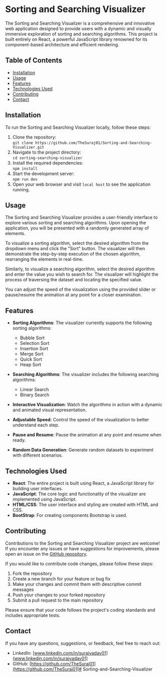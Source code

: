 # Sorting and Searching Visualizer

The Sorting and Searching Visualizer is a comprehensive and innovative web application designed to provide users with a dynamic and visually immersive exploration of sorting and searching algorithms. This project is built entirely on React, a powerful JavaScript library renowned for its component-based architecture and efficient rendering.
## Table of Contents

- [Installation](#installation)
- [Usage](#usage)
- [Features](#features)
- [Technologies Used](#technologies-used)
- [Contributing](#contributing)
- [Contact](#contact)

## Installation

To run the Sorting and Searching Visualizer locally, follow these steps:

1. Clone the repository:<br />
```git clone https://github.com/TheSuraj01/Sorting-and-Searching-Visualizer.git```
2. Navigate to the project directory: <br />
```cd sorting-searching-visualizer```
3. Install the required dependencies: <br />
```npm install```
4. Start the development server:<br />
```npm run dev```
5. Open your web browser and visit `local host` to see the application running.

## Usage

The Sorting and Searching Visualizer provides a user-friendly interface to explore various sorting and searching algorithms. Upon opening the application, you will be presented with a randomly generated array of elements.

To visualize a sorting algorithm, select the desired algorithm from the dropdown menu and click the "Sort" button. The visualizer will then demonstrate the step-by-step execution of the chosen algorithm, rearranging the elements in real-time.

Similarly, to visualize a searching algorithm, select the desired algorithm and enter the value you wish to search for. The visualizer will highlight the process of traversing the dataset and locating the specified value.

You can adjust the speed of the visualization using the provided slider or pause/resume the animation at any point for a closer examination.

## Features

- **Sorting Algorithms**: The visualizer currently supports the following sorting algorithms:
  - Bubble Sort
  - Selection Sort
  - Insertion Sort
  - Merge Sort
  - Quick Sort
  - Heap Sort

- **Searching Algorithms**: The visualizer includes the following searching algorithms:
  - Linear Search
  - Binary Search

- **Interactive Visualization**: Watch the algorithms in action with a dynamic and animated visual representation.
- **Adjustable Speed**: Control the speed of the visualization to better understand each step.
- **Pause and Resume**: Pause the animation at any point and resume when ready.
- **Random Data Generation**: Generate random datasets to experiment with different scenarios.

## Technologies Used

- **React**: The entire project is built using React, a JavaScript library for building user interfaces.
- **JavaScript**: The core logic and functionality of the visualizer are implemented using JavaScript.
- **HTML/CSS**: The user interface and styling are created with HTML and CSS.
- **BootStrap**: For creating components Bootstrap is used.

## Contributing

Contributions to the Sorting and Searching Visualizer project are welcome! If you encounter any issues or have suggestions for improvements, please open an issue on the [GitHub repository](https://github.com/TheSuraj01/Sorting-and-Searching-Visualizer).

If you would like to contribute code changes, please follow these steps:

1. Fork the repository
2. Create a new branch for your feature or bug fix
3. Make your changes and commit them with descriptive commit messages
4. Push your changes to your forked repository
5. Submit a pull request to the main repository

Please ensure that your code follows the project's coding standards and includes appropriate tests.


## Contact

If you have any questions, suggestions, or feedback, feel free to reach out:

- LinkedIn: [www.linkedin.com/in/surajyadav01](www.linkedin.com/in/surajyadav01)
- GitHub: [https://github.com/TheSuraj01](https://github.com/TheSuraj01)#   S o r t i n g - a n d - S e a r c h i n g - V i s u a l i z e r  
 